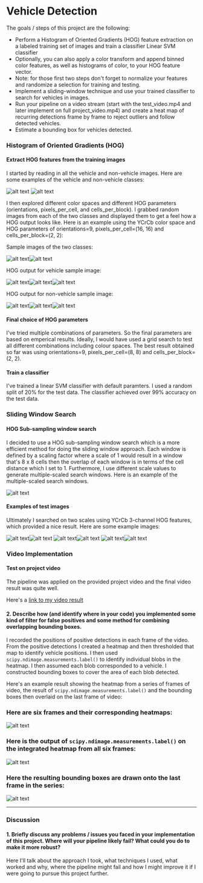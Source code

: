 # Vehicle Detection

The goals / steps of this project are the following:

* Perform a Histogram of Oriented Gradients (HOG) feature extraction on a labeled training set of images and train a classifier Linear SVM classifier
* Optionally, you can also apply a color transform and append binned color features, as well as histograms of color, to your HOG feature vector. 
* Note: for those first two steps don't forget to normalize your features and randomize a selection for training and testing.
* Implement a sliding-window technique and use your trained classifier to search for vehicles in images.
* Run your pipeline on a video stream (start with the test_video.mp4 and later implement on full project_video.mp4) and create a heat map of recurring detections frame by frame to reject outliers and follow detected vehicles.
* Estimate a bounding box for vehicles detected.

[//]: # (Image References)
[image1]: ./images/car.png
[image2]: ./images/notcar.png
[image3]: ./images/samplecar.png
[image4]: ./images/y.png
[image5]: ./images/u.png
[image6]: ./images/v.png
[image7]: ./images/samplenotcar.png
[image8]: ./images/nonY.png
[image9]: ./images/nonU.png
[image10]: ./images/nonV.png
[image11]: ./images/windowsearch.png
[image12]: ./images/test1.png
[image13]: ./images/test2.png
[image14]: ./images/test3.png
[image15]: ./images/test4.png
[image16]: ./images/test5.png
[image17]: ./images/test6.png
[video1]: ./project_video.mp4

### Histogram of Oriented Gradients (HOG)

#### Extract HOG features from the training images

I started by reading in all the vehicle and non-vehicle images. Here are some examples of the vehicle and non-vehicle classes:

![alt text][image1] ![alt text][image2]

I then explored different color spaces and different HOG parameters (orientations, pixels_per_cell, and cells_per_block).  I grabbed random images from each of the two classes and displayed them to get a feel how a HOG output looks like.
Here is an example using the YCrCb color space and HOG parameters of orientations=9, pixels_per_cell=(16, 16) and cells_per_block=(2, 2):

Sample images of the two classes:

![alt text][image3]![alt text][image7]

HOG output for vehicle sample image:

![alt text][image4]![alt text][image5]![alt text][image6]

HOG output for non-vehicle sample image:

![alt text][image8]![alt text][image9]![alt text][image10]

#### Final choice of HOG parameters

I've tried multiple combinations of parameters. So the final parameters are based on emperical results. 
Ideally, I would have used a grid search to test all different combinations including colour spaces. The best result obtained so far was using orientations=9, pixels_per_cell=(8, 8) and cells_per_block=(2, 2).

#### Train a classifier

I've trained a linear SVM classifier with default paramters. I used a random split of 20% for the test data. The classifier achieved over 99% accuracy on the test data. 

### Sliding Window Search

#### HOG Sub-sampling window search

I decided to use a HOG sub-sampling window search which is a more efficient method for doing the sliding window approach.
Each window is defined by a scaling factor where a scale of 1 would result in a window that's 8 x 8 cells then the overlap of each window is in terms of the cell distance which I set to 1. Furthermore, I use different scale values to generate multiple-scaled search windows. Here is an example of the multiple-scaled search windows. 

![alt text][image11]

#### Examples of test images  

Ultimately I searched on two scales using YCrCb 3-channel HOG features, which provided a nice result. Here are some example images:

![alt text][image12]![alt text][image13]
![alt text][image14]![alt text][image15]
![alt text][image16]![alt text][image17]

### Video Implementation

#### Test on project video

The pipeline was applied on the provided project video and the final video result was quite well.

Here's a [link to my video result](./project_video.mp4)


#### 2. Describe how (and identify where in your code) you implemented some kind of filter for false positives and some method for combining overlapping bounding boxes.

I recorded the positions of positive detections in each frame of the video.  From the positive detections I created a heatmap and then thresholded that map to identify vehicle positions.  I then used `scipy.ndimage.measurements.label()` to identify individual blobs in the heatmap.  I then assumed each blob corresponded to a vehicle.  I constructed bounding boxes to cover the area of each blob detected.  

Here's an example result showing the heatmap from a series of frames of video, the result of `scipy.ndimage.measurements.label()` and the bounding boxes then overlaid on the last frame of video:

### Here are six frames and their corresponding heatmaps:

![alt text][image5]

### Here is the output of `scipy.ndimage.measurements.label()` on the integrated heatmap from all six frames:
![alt text][image6]

### Here the resulting bounding boxes are drawn onto the last frame in the series:
![alt text][image7]



---

### Discussion

#### 1. Briefly discuss any problems / issues you faced in your implementation of this project.  Where will your pipeline likely fail?  What could you do to make it more robust?

Here I'll talk about the approach I took, what techniques I used, what worked and why, where the pipeline might fail and how I might improve it if I were going to pursue this project further.  

